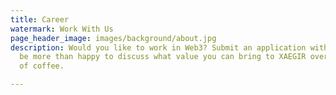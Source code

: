 ```yaml
---
title: Career
watermark: Work With Us
page_header_image: images/background/about.jpg
description: Would you like to work in Web3? Submit an application with us and we'd
  be more than happy to discuss what value you can bring to XAEGIR over a warm cup
  of coffee.

---
```

